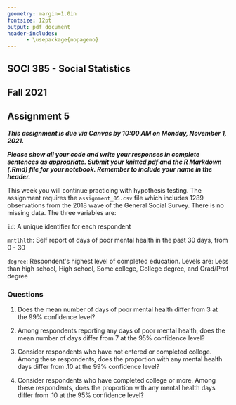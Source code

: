 ```yaml
---
geometry: margin=1.0in
fontsize: 12pt
output: pdf_document
header-includes:
      - \usepackage{nopageno}
---
```


## SOCI 385 - Social Statistics
## Fall 2021
## Assignment 5

***This assignment is due via Canvas by 10:00 AM on Monday, November 1, 2021.***

***Please show all your code and write your responses in complete sentences as appropriate. Submit your knitted pdf and the R Markdown (.Rmd) file for your notebook. Remember to include your name in the header.***

This week you will continue practicing with hypothesis testing. The assignment requires the `assignment_05.csv` file which includes 1289 observations from the 2018 wave of the General Social Survey. There is no missing data. The three variables are:

`id`: A unique identifier for each respondent

`mntlhlth`: Self report of days of poor mental health in the past 30 days, from 0 - 30

`degree`: Respondent's highest level of completed education. Levels are: Less than high school, High school, Some college, College degree, and Grad/Prof degree


### Questions

1. Does the mean number of days of poor mental health differ from 3 at the 99% confidence level?

2. Among respondents reporting any days of poor mental health, does the mean number of days differ from 7 at the 95% confidence level?

3. Consider respondents who have not entered or completed college. Among these respondents, does the proportion with any mental health days differ from .10 at the 99% confidence level?

4. Consider respondents who have completed college or more. Among these respondents, does the proportion with any mental health days differ from .10 at the 95% confidence level?